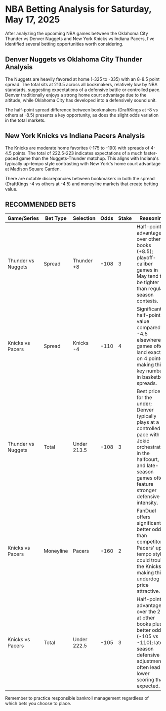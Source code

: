 # NBA Betting Analysis for Saturday, May 17, 2025

After analyzing the upcoming NBA games between the Oklahoma City Thunder vs Denver Nuggets and New York Knicks vs Indiana Pacers, I've identified several betting opportunities worth considering.

## Denver Nuggets vs Oklahoma City Thunder Analysis

The Nuggets are heavily favored at home (-325 to -335) with an 8-8.5 point spread. The total sits at 213.5 across all bookmakers, relatively low by NBA standards, suggesting expectations of a defensive battle or controlled pace. Denver traditionally enjoys a strong home court advantage due to the altitude, while Oklahoma City has developed into a defensively sound unit.

The half-point spread difference between bookmakers (DraftKings at -8 vs others at -8.5) presents a key opportunity, as does the slight odds variation in the total markets.

## New York Knicks vs Indiana Pacers Analysis

The Knicks are moderate home favorites (-175 to -190) with spreads of 4-4.5 points. The total of 222.5-223 indicates expectations of a much faster-paced game than the Nuggets-Thunder matchup. This aligns with Indiana's typically up-tempo style contrasting with New York's home court advantage at Madison Square Garden.

There are notable discrepancies between bookmakers in both the spread (DraftKings -4 vs others at -4.5) and moneyline markets that create betting value.

## RECOMMENDED BETS

| Game/Series | Bet Type | Selection | Odds | Stake | Reasoning |
|-------------|----------|-----------|------|-------|-----------|
| Thunder vs Nuggets | Spread | Thunder +8 | -108 | 3 | Half-point advantage over other books (+8.5); playoff-caliber games in May tend to be tighter than regular season contests. |
| Knicks vs Pacers | Spread | Knicks -4 | -110 | 4 | Significant half-point value compared to -4.5 elsewhere; games often land exactly on 4 points, making this a key number in basketball spreads. |
| Thunder vs Nuggets | Total | Under 213.5 | -108 | 3 | Best price for the under; Denver typically plays at a controlled pace with Jokić orchestrating in the halfcourt, and late-season games often feature stronger defensive intensity. |
| Knicks vs Pacers | Moneyline | Pacers | +160 | 2 | FanDuel offers significantly better odds than competitors; Pacers' up-tempo style could trouble the Knicks, making this underdog price attractive. |
| Knicks vs Pacers | Total | Under 222.5 | -105 | 3 | Half-point advantage over the 223 at other books plus better odds (-105 vs -110); late-season defensive adjustments often lead to lower scoring than expected. |

Remember to practice responsible bankroll management regardless of which bets you choose to place.